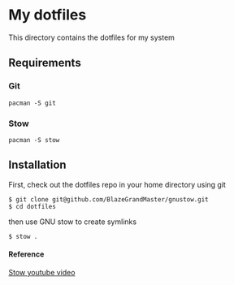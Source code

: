 # My dotfiles

This directory contains the dotfiles for my system

## Requirements

### Git

```
pacman -S git
```

### Stow

```
pacman -S stow
```

## Installation

First, check out the dotfiles repo in your home directory using git

```
$ git clone git@github.com/BlazeGrandMaster/gnustow.git
$ cd dotfiles
```

then use GNU stow to create symlinks

```
$ stow .
```

#### Reference
[Stow youtube video](https://www.youtube.com/watch?v=y6XCebnB9gs)
